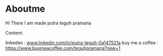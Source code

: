 # Aboutme
Hi There I am made putra teguh pramana

Content:

linkeden           : www.linkedin.com/in/putra-teguh-0a147521a
buy me a coffee    : https://www.buymeacoffee.com/teguhpramana?new=1
